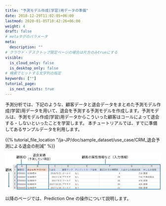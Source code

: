 ```yaml
---
title: "予測モデル作成(学習)用データの準備"
date: 2018-12-29T11:02:05+06:00
lastmod: 2020-01-05T10:42:26+06:00
weight: 4
draft: false
# metaタグのパラメータ
meta:
  description: ""
# クラウド・デスクトップ限定ページの場合は片方のみtrueにする
visible:
  is_cloud_only: false
  is_desktop_only: false
# 検索でヒットする文字列の指定
keywords: [""]
tutorial_page:
  is_next_exists: true
---
```


予測分析では、下記のような、顧客データと退会データをまとめた予測モデル作成(学習)用データを用いて、退会を予測する予測モデルを作成します。予測モデルは、予測モデル作成(学習)用データからこういった顧客はコールによって退会する・しないといったことを学習します。
本チュートリアルでは、すでに準備してあるサンプルデータを利用します。

{{% tutorial_file_location "/ja-JP/doc/sample_dataset/use_case/CRM_退会予測による退会の削減" %}}

![](../img/t_slide4.png)

以降のページでは、Prediction One の操作について説明します。
